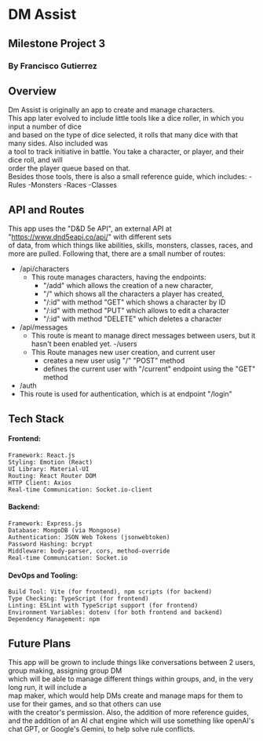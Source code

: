 # DM Assist
## Milestone Project 3  
### By Francisco Gutierrez

## Overview
Dm Assist is originally an app to create and manage characters.  
This app later evolved to include little tools like a dice roller, in which you input a number of dice  
and based on the type of dice selected, it rolls that many dice with that many sides. Also included was  
a tool to track initiative in battle. You take a character, or player, and their dice roll, and will  
order the player queue based on that.  
Besides those tools, there is also a small reference guide, which includes:
  -Rules
  -Monsters
  -Races
  -Classes

## API and Routes
This app uses the "D&D 5e API", an external API at "https://www.dnd5eapi.co/api/" with different sets  
of data, from which things like abilities, skills, monsters, classes, races, and more are pulled. 
Following that, there are a small number of routes:
  - /api/characters
    - This route manages characters, having the endpoints:
      - "/add" which allows the creation  of a new character,
      - "/" which shows all the characters a player has created,
      - "/:id" with method "GET" which shows a character by ID
      - "/:id" with method "PUT" which allows to edit a character
      - "/:id" with method "DELETE" which deletes a character
  - /api/messages
    - This route is meant to manage direct messages between users, but it hasn't been enabled yet.
  -/users
    - This Route manages new user creation, and current user
      - creates a new user usig "/" "POST" method
      - defines the current user with "/current" endpoint using the "GET" method
  - /auth
  -   This route is used for authentication, which is at endpoint "/login"


## Tech Stack
  #### Frontend:
    Framework: React.js
    Styling: Emotion (React)
    UI Library: Material-UI
    Routing: React Router DOM
    HTTP Client: Axios
    Real-time Communication: Socket.io-client
    
  #### Backend:
    Framework: Express.js
    Database: MongoDB (via Mongoose)
    Authentication: JSON Web Tokens (jsonwebtoken)
    Password Hashing: bcrypt
    Middleware: body-parser, cors, method-override
    Real-time Communication: Socket.io
  #### DevOps and Tooling:
    Build Tool: Vite (for frontend), npm scripts (for backend)
    Type Checking: TypeScript (for frontend)
    Linting: ESLint with TypeScript support (for frontend)
    Environment Variables: dotenv (for both frontend and backend)
    Dependency Management: npm


## Future Plans
This app will be grown to include things like conversations between 2 users, group making, assigning group DM  
which will be able to manage different things within groups, and, in the very long run, it will include a  
map maker, which would help DMs create and manage maps for them to use for their games, and so that others can use  
with the creator's permission. Also, the addition of more reference guides, and the addition of an AI chat engine
which will use something like openAI's chat GPT, or Google's Gemini, to help solve rule conflicts.
